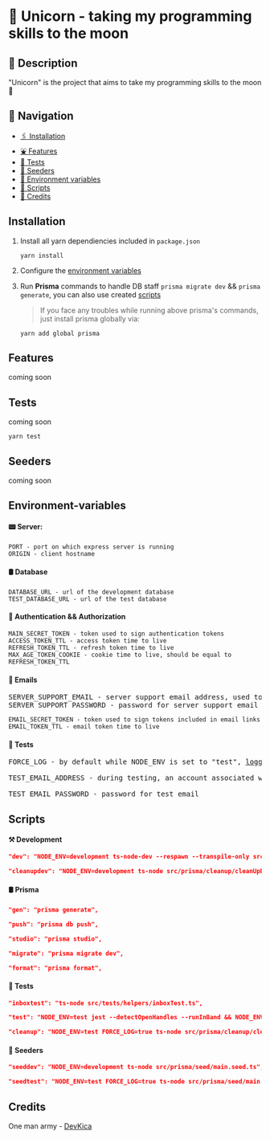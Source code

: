 # 🦄 Unicorn - taking my programming skills to the moon

## 📝 Description

"Unicorn" is the project that aims to take my programming skills to the moon 🚀

## 🧭 Navigation

- [🖇️ Installation](#installation)
- [⛲ Features](#features)
- [🧪 Tests](#tests)
- [🌾 Seeders](#seeders)
- [🍃 Environment variables](#environment-variables)
- [📜 Scripts](#scripts)
- [🤠 Credits](#credits)

## Installation

1. Install all yarn dependiencies included in `package.json`

   ```yarn
   yarn install
   ```

2. Configure the [environment variables](#environment-variables)

3. Run **Prisma** commands to handle DB staff `prisma migrate dev` && `prisma generate`, you can also use created [scripts](#scripts)

   > If you face any troubles while running above prisma's commands, just install prisma globally via:

   ```yarn
   yarn add global prisma
   ```

## Features

coming soon

## Tests

coming soon

```yarn
yarn test
```

## Seeders

coming soon

## Environment-variables

#### 📟 Server:

```
PORT - port on which express server is running
ORIGIN - client hostname
```

#### 🛢️ Database

```
DATABASE_URL - url of the development database
TEST_DATABASE_URL - url of the test database
```

#### 🔐 Authentication && Authorization

```
MAIN_SECRET_TOKEN - token used to sign authentication tokens
ACCESS_TOKEN_TTL - access token time to live
REFRESH_TOKEN_TTL - refresh token time to live
MAX_AGE_TOKEN_COOKIE - cookie time to live, should be equal to REFRESH_TOKEN_TTL
```

#### 📧 Emails

<pre>
SERVER_SUPPORT_EMAIL - server support email address, used to send account verification, password reset emails etc. Must be compatible with the <a href="https://github.com/DevKica/unicorn/blob/main/server/src/config/email.config.ts">transporter</a> and <a href="https://github.com/DevKica/unicorn/blob/main/server/src/tests/helpers/testInbox.ts">inbox test</a>.
SERVER_SUPPORT_PASSWORD - password for server support email
</pre>

```
EMAIL_SECRET_TOKEN - token used to sign tokens included in email links
EMAIL_TOKEN_TTL - email token time to live
```

#### 🧪 Tests

<pre>
FORCE_LOG - by default while NODE_ENV is set to "test", <a href="https://github.com/DevKica/unicorn/blob/886cdeedd9a1e457673c69b68ddc2544a5b58d4b/server/src/utils/logger.ts">logger</a> is disabled. You can change this (set value to "true"), if you want to see logs during testing

TEST_EMAIL_ADDRESS - during testing, an account associated with this email is created, so the verification email is sent to it. Later I can check if everything was successful through <a href="https://github.com/DevKica/unicorn/blob/main/server/src/tests/helpers/inboxTest.ts">inbox test</a>

TEST_EMAIL_PASSWORD - password for test email 
</pre>

## Scripts

#### ⚒️ Development

```json
"dev": "NODE_ENV=development ts-node-dev --respawn --transpile-only src/index.ts"
```

```json
"cleanupdev": "NODE_ENV=development ts-node src/prisma/cleanup/cleanUpDev.ts",
```

#### 🛢️ Prisma

```json
"gen": "prisma generate",
```

```json
"push": "prisma db push",
```

```json
"studio": "prisma studio",
```

```json
"migrate": "prisma migrate dev",
```

```json
"format": "prisma format",
```

#### 🧪 Tests

```json
"inboxtest": "ts-node src/tests/helpers/inboxTest.ts",
```

```json
"test": "NODE_ENV=test jest --detectOpenHandles --runInBand && NODE_ENV=test FORCE_LOG=true ts-node src/prisma/cleanup/cleanUpAfterTests.ts",
```

```json
"cleanup": "NODE_ENV=test FORCE_LOG=true ts-node src/prisma/cleanup/cleanUpAfterTests.ts",
```

#### 🌾 Seeders

```json
"seeddev": "NODE_ENV=development ts-node src/prisma/seed/main.seed.ts",
```

```json
"seedtest": "NODE_ENV=test FORCE_LOG=true ts-node src/prisma/seed/main.seed.ts"
```

## Credits

One man army - [DevKica](https://github.com/DevKica)
